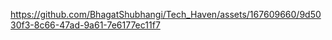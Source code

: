 


https://github.com/BhagatShubhangi/Tech_Haven/assets/167609660/9d5030f3-8c66-47ad-9a61-7e6177ec11f7


